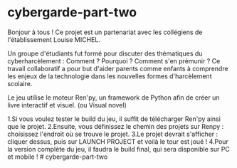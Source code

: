 ﻿# cybergarde-part-two

Bonjour à tous ! Ce projet est un partenariat avec les collégiens de l'établissement Louise MICHEL.

Un groupe d'étudiants fut formé pour discuter des thématiques du cyberharcèlement : Comment ? Pourquoi ? Comment s'en prémunir ? Ce travail collaboratif a pour but d'aider parents comme enfants à comprendre les enjeux de la technologie dans les nouvelles formes d'harcèlement scolaire.

Le jeu utilise le moteur Ren'py, un framework de Python afin de créer un livre interactif et visuel. (ou Visual novel)

1.Si vous voulez tester le build du jeu, il suffit de télécharger Ren'py ainsi que le projet. 2.Ensuite, vous définissez le chemin des projets sur Renpy : choisissez l'endroit où se trouve le projet. 3.Le projet devrait s'afficher : cliquer dessus, puis sur LAUNCH PROJECT et voilà le tour est joué ! 4.Pour la version complète du jeu, il faudra le build final, qui sera disponible sur PC et mobile !
#   c y b e r g a r d e - p a r t - t w o  
 